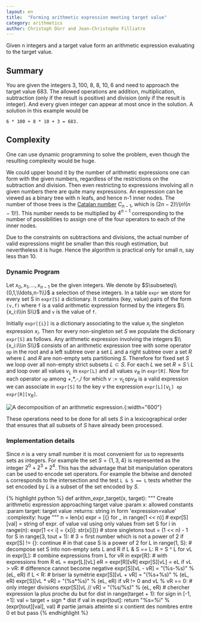 ```yaml
---
layout: en
title:  "Forming arithmetic expression meeting target value"
category: arithmetics
author: Christoph Dürr and Jean-Christophe Filliatre
---
```


Given n integers and a target value form an arithmetic expression evaluating to the target value.

## Summary

You are given the integers 3, 100, 8, 8, 10, 6 and need to approach the target value 683.  The allowed operations are addition, multiplication, subtraction (only if the result is positive) and division (only if the result is integer).  And every given integer can appear at most once in the solution. A solution in this example would be

    6 * 100 + 8 * 10 + 3 = 683.

## Complexity

One can use dynamic programming to solve the problem, even though the resulting complexity would be huge.

We could upper bound it by the number of arithmetic expressions one can form with the given numbers, regardless of the restrictions on the subtraction and division.  Then even restricting to expressions involving all n given numbers there are quite many expressions.  An expression can be viewed as a binary tree with n leafs, and hence n-1 inner nodes.  The number of those trees is the [Catalan number](https://en.wikipedia.org/wiki/Catalan_number) $C_{n-1}$, which is $(2n-2)!/(n!(n-1)!)$.  This number needs to be multiplied by $4^{n-1}$ corresponding to the number of possibilities to assign one of the four operators to each of the inner nodes.

Due to the constraints on subtractions and divisions, the actual number of valid expressions might be smaller than this rough estimation, but nevertheless it is huge.
Hence the algorithm is practical only for small n, say less than 10.


### Dynamic Program

Let $x_0,x_1,\ldots,x_{n-1}$ be the given integers.
We denote by $S\subseteq\\{0,1,\\ldots,n-1\\}$ a selection of these integers.
In a table `expr` we store for every set S in `expr[S]` a dictionary. It contains (key, value) pairs of the form `(v,f)` where `f` is a valid arithmetic expression formed by the integers $\\{x_i:i\\in S\\}$  and `v` is the value of `f`.

Initially `expr[{i}]` is a dictionary associating to the value $x_i$ the singleton expression $x_i$.  Then for every non-singleton set $S$ we populate the dictionary `expr[S]` as follows.
Any arithmetic expression involving the integers $\\{x_i:i\\in S\\}$ consists of an arithmetic expression tree with some operator `op` in the root and a left subtree over a set $L$ and a right subtree over a set $R$ where $L$ and $R$ are non-empty sets partitioning $S$.  Therefore for fixed set $S$ we loop over all non-empty strict subsets $L\subset S$.  For each $L$ we set $R=S\setminus L$ and loop over all values $v_L$ in `expr[L]` and all values $v_R$ in `expr[R]`.  Now for each operator `op` among +,*,-,/ for which $v:=v_L \textrm{op} v_R$ is a valid expression we can associate in `expr[S]` to the key $v$ the expression `expr[L][`$v_L$`] op expr[R][`$v_R$`]`.

![]({{site.images}}arthm-expr-target.svg "A decomposition of an arithmetic expression." ){:width="600"}

These operations need to be done for all sets $S$ in a lexicographical order that ensures that all subsets  of $S$ have already been processed.

### Implementation details

Since $n$ is a very small number it is most convenient for us to represents sets as integers. For example the set $S=\{1,3,4\}$ is represented as the integer $2^0 + 2^3 + 2^4$.  This has the advantage that bit manipulation operators can be used to encode set operators. For example the bitwise and denoted `&` corresponds to the intersection and the test `L & S == L` tests whether the set encoded by $L$ is a subset of the set encoded by $S$.


{% highlight python %}
def arithm_expr_target(x, target):
    """ Create arithmetic expression approaching target value
    :param x: allowed constants
    :param target: target value
    :returns: string in form 'expression=value'
    :complexity: huge
    """
    n = len(x)
    expr = [{} for _ in range(1 << n)]  # expr[S][val] = string of expr. of value val using only values from set S
    for i in range(n):
        expr[1 << i] = {x[i]: str(x[i])}   # store singletons
    tout = (1 << n) - 1
    for S in range(3, tout + 1): # 3 = first number which is not a power of 2
        if expr[S] != {}:
            continue             # in that case S is a power of 2
        for L in range(1, S):    # decompose set S into non-empty sets L and R
            if L & S == L:
                R = S ^ L
                for vL in expr[L]:         # combine expressions from L
                    for vR in expr[R]:     # with expressions from R
                        eL = expr[L][vL]
                        eR = expr[R][vR]
                        expr[S][vL] = eL
                        if vL > vR:        # difference cannot become negative
                            expr[S][vL - vR] = "(%s-%s)" % (eL, eR)
                        if L < R:   # briser la symétrie
                            expr[S][vL + vR] = "(%s+%s)" % (eL, eR)
                            expr[S][vL * vR] = "(%s*%s)" % (eL, eR)
                        if vR != 0 and vL % vR == 0:  # only integer divisions
                            expr[S][vL // vR] = "(%s/%s)" % (eL, eR)
    # chercher expression la plus proche du but
    for dist in range(target + 1):
        for sign in [-1, +1]:
            val = target + sign * dist
            if val in expr[tout]:
                return "%s=%i" % (expr[tout][val], val)
    # partie jamais atteinte si x contient des nombres entre 0 et but
    pass
{% endhighlight %}